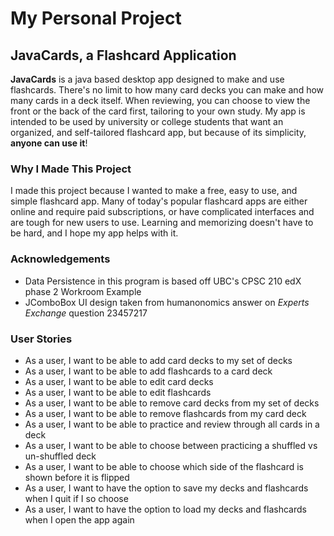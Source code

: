 # My Personal Project

## JavaCards, a Flashcard Application

**JavaCards** is a java based desktop app designed to make and use flashcards. There's no limit
to how many card decks you can make and how many cards in a deck itself. When reviewing, you can 
choose to view the front or the back of the card first, tailoring to your own study. My app is 
intended to be used by university or college students that want an organized, and self-tailored
flashcard app, but because of its simplicity, **anyone can use it**!

### Why I Made This Project
I made this project because I wanted to make a free, easy to use, and simple flashcard app. Many 
of today's popular flashcard apps are either online and require paid subscriptions, or have 
complicated interfaces and are tough for new users to use. Learning and memorizing doesn't have to
be hard, and I hope my app helps with it.

### Acknowledgements
- Data Persistence in this program is based off UBC's CPSC 210 edX phase 2 Workroom Example
- JComboBox UI design taken from humanonomics answer on *Experts Exchange* question 23457217

### User Stories
- As a user, I want to be able to add card decks to my set of decks
- As a user, I want to be able to add flashcards to a card deck
- As a user, I want to be able to edit card decks
- As a user, I want to be able to edit flashcards
- As a user, I want to be able to remove card decks from my set of decks
- As a user, I want to be able to remove flashcards from my card deck
- As a user, I want to be able to practice and review through all cards in a deck
- As a user, I want to be able to choose between practicing a shuffled vs un-shuffled deck
- As a user, I want to be able to choose which side of the flashcard is shown before it is flipped
- As a user, I want to have the option to save my decks and flashcards when I quit if I so choose
- As a user, I want to have the option to load my decks and flashcards when I open the app again